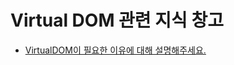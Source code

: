 # Virtual DOM 관련 지식 창고

- [VirtualDOM이 필요한 이유에 대해 설명해주세요.](https://github.com/woowacourse-study/2022-woowahan-bansanghwe/discussions/68)

